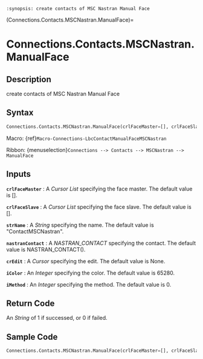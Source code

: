 ```{module} Connections.Contacts.MSCNastran.ManualFace()
:synopsis: create contacts of MSC Nastran Manual Face
```

(Connections.Contacts.MSCNastran.ManualFace)=

# Connections.Contacts.MSCNastran.ManualFace

## Description

create contacts of MSC Nastran Manual Face

## Syntax

```python
Connections.Contacts.MSCNastran.ManualFace(crlFaceMaster=[], crlFaceSlave=[], strName="ContactMSCNastran", nastranContact=NASTRAN_CONTACT(), crEdit=None, iColor=65280, iMethod=0)
```

Macro: {ref}`Macro-Connections-LbcContactManualFaceMSCNastran`

Ribbon: {menuselection}`Connections --> Contacts --> MSCNastran --> ManualFace`

## Inputs

**`crlFaceMaster`**
: A _Cursor List_ specifying the face master. The default value is [].

**`crlFaceSlave`**
: A _Cursor List_ specifying the face slave. The default value is [].

**`strName`**
: A _String_ specifying the name. The default value is "ContactMSCNastran".

**`nastranContact`**
: A _NASTRAN_CONTACT_ specifying the contact. The default value is NASTRAN_CONTACT().

**`crEdit`**
: A _Cursor_ specifying the edit. The default value is None.

**`iColor`**
: An _Integer_ specifying the color. The default value is 65280.

**`iMethod`**
: An _Integer_ specifying the method. The default value is 0.

## Return Code

An _String_ of 1 if successed, or 0 if failed.

## Sample Code

```python
Connections.Contacts.MSCNastran.ManualFace(crlFaceMaster=[], crlFaceSlave=[], strName="ContactMSCNastran", nastranContact=NASTRAN_CONTACT(), crEdit=None, iColor=65280, iMethod=0)
```
